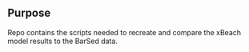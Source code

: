 ## Purpose

Repo contains the scripts needed to recreate and compare the xBeach model results to the BarSed data.